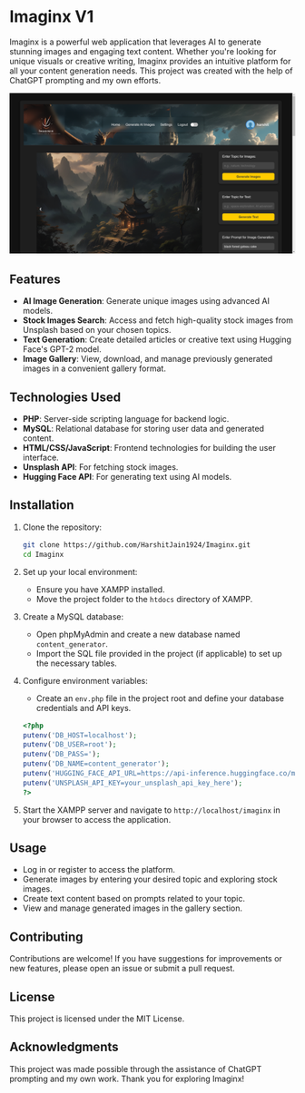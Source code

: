 # Imaginx V1

Imaginx is a powerful web application that leverages AI to generate stunning images and engaging text content. Whether you're looking for unique visuals or creative writing, Imaginx provides an intuitive platform for all your content generation needs. This project was created with the help of ChatGPT prompting and my own efforts.

![App Screenshot](assets/images/readme1.png)

## Features

- **AI Image Generation**: Generate unique images using advanced AI models.
- **Stock Images Search**: Access and fetch high-quality stock images from Unsplash based on your chosen topics.
- **Text Generation**: Create detailed articles or creative text using Hugging Face's GPT-2 model.
- **Image Gallery**: View, download, and manage previously generated images in a convenient gallery format.

## Technologies Used

- **PHP**: Server-side scripting language for backend logic.
- **MySQL**: Relational database for storing user data and generated content.
- **HTML/CSS/JavaScript**: Frontend technologies for building the user interface.
- **Unsplash API**: For fetching stock images.
- **Hugging Face API**: For generating text using AI models.

## Installation

1. Clone the repository:
   ```bash
   git clone https://github.com/HarshitJain1924/Imaginx.git
   cd Imaginx
   ```

2. Set up your local environment:
   - Ensure you have XAMPP installed.
   - Move the project folder to the `htdocs` directory of XAMPP.

3. Create a MySQL database:
   - Open phpMyAdmin and create a new database named `content_generator`.
   - Import the SQL file provided in the project (if applicable) to set up the necessary tables.

4. Configure environment variables:
   - Create an `env.php` file in the project root and define your database credentials and API keys.
   ```php
   <?php
   putenv('DB_HOST=localhost');
   putenv('DB_USER=root');
   putenv('DB_PASS=');
   putenv('DB_NAME=content_generator');
   putenv('HUGGING_FACE_API_URL=https://api-inference.huggingface.co/models/gpt2');
   putenv('UNSPLASH_API_KEY=your_unsplash_api_key_here');
   ?>
   ```

5. Start the XAMPP server and navigate to `http://localhost/imaginx` in your browser to access the application.

## Usage

- Log in or register to access the platform.
- Generate images by entering your desired topic and exploring stock images.
- Create text content based on prompts related to your topic.
- View and manage generated images in the gallery section.

## Contributing

Contributions are welcome! If you have suggestions for improvements or new features, please open an issue or submit a pull request.

## License

This project is licensed under the MIT License.

## Acknowledgments

This project was made possible through the assistance of ChatGPT prompting and my own work. Thank you for exploring Imaginx!
